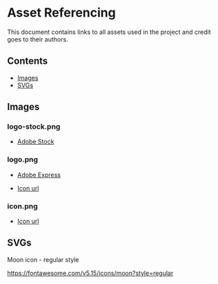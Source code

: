 # Asset Referencing

This document contains links to all assets used in the project and credit goes to their authors.

## Contents

- [Images](#images)
- [SVGs](#svgs)

## Images

### logo-stock.png

- [Adobe Stock](https://stock.adobe.com/search?k=placeholder&asset_id=248426448)

### logo.png

- [Adobe Express](https://express.adobe.com/express-apps/logo-maker/preview)

- [Icon url](https://thenounproject.com/term/computer/19562) 

### icon.png

- [Icon url](https://thenounproject.com/term/computer/19562) 

## SVGs

Moon icon - regular style

https://fontawesome.com/v5.15/icons/moon?style=regular